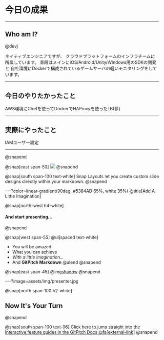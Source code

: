 # 今日の成果

---

## Who am I?

@devj

ネイティブエンジニアですが、
クラウドプラットフォームのインフラチームに所属しています。
普段はメインにiOS/Android/Unity/Windows用のSDKの開発と
自社環境にDockerで構成されているゲームサーバの軽いモニタリングをしています。

---
## 今日のやりたかったこと

AWS環境にChefを使ってDockerでHAProxyを使ったLB(夢)

---

## 実際にやったこと

IAMユーザー設定

---

@snapend

@snap[east span-50]
![](assets/img/presentation.png)
@snapend

@snap[south span-100 text-white]
Snap Layouts let you create custom slide designs directly within your markdown.
@snapend

---?color=linear-gradient(90deg, #5384AD 65%, white 35%)
@title[Add A Little Imagination]

@snap[north-west h4-white]
#### And start presenting...
@snapend

@snap[west span-55]
@ul[spaced text-white]
- You will be amazed
- What you can achieve
- *With a little imagination...*
- And **GitPitch Markdown**
@ulend
@snapend

@snap[east span-45]
@img[shadow](assets/img/conference.png)
@snapend

---?image=assets/img/presenter.jpg

@snap[north span-100 h2-white]
## Now It's Your Turn
@snapend

@snap[south span-100 text-06]
[Click here to jump straight into the interactive feature guides in the GitPitch Docs @fa[external-link]](https://gitpitch.com/docs/getting-started/tutorial/)
@snapend
